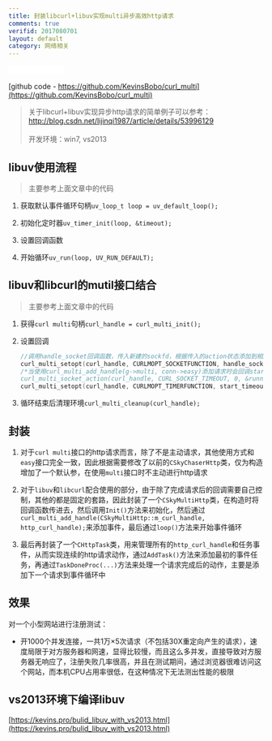 ```yaml
---
title: 封装libcurl+libuv实现multi异步高效http请求
comments: true
verifid: 2017080701
layout: default
category: 网络相关
---
```


<iframe src="//ghbtns.com/github-btn.html?user=KevinsBobo&repo=curl_multi&type=watch&count=true" allowtransparency="true" frameborder="0" scrolling="0" width="110" height="20"></iframe>

[github code - https://github.com/KevinsBobo/curl_multi](https://github.com/KevinsBobo/curl_multi)

> 关于libcurl+libuv实现异步http请求的简单例子可以参考：http://blog.csdn.net/lijinqi1987/article/details/53996129<br><br>开发环境：win7, vs2013


## libuv使用流程

> 主要参考上面文章中的代码

1. 获取默认事件循环句柄`uv_loop_t loop = uv_default_loop();`

2. 初始化定时器`uv_timer_init(loop, &timeout);`

3. 设置回调函数

4. 开始循环`uv_run(loop, UV_RUN_DEFAULT);`

## libuv和libcurl的mutil接口结合

> 主要参考上面文章中的代码

1. 获得`curl multi`句柄`curl_handle = curl_multi_init();`

2. 设置回调

    ```cpp
    //调用handle_socket回调函数，传入新建的sockfd，根据传入的action状态添加到相应的事件管理器，如封装epoll的libev或libevent。 
    curl_multi_setopt(curl_handle, CURLMOPT_SOCKETFUNCTION, handle_socket); 
    /*当使用curl_multi_add_handle(g->multi, conn->easy)添加请求时会回调start_timeout，然后调用
    curl_multi_socket_action(curl_handle, CURL_SOCKET_TIMEOUT, 0, &running_handles)初始化请求并得到一个socket(fd)*/ 
    curl_multi_setopt(curl_handle, CURLMOPT_TIMERFUNCTION, start_timeout); 
    ```

3. 循环结束后清理环境`curl_multi_cleanup(curl_handle);`


## 封装

1. 对于`curl multi`接口的http请求而言，除了不是主动请求，其他使用方式和`easy`接口完全一致，因此根据需要修改了以前的`CSkyChaserHttp`类，仅为构造增加了一个默认参，在使用`multi`接口时不主动进行http请求

2. 对于`libuv`和`libcurl`配合使用的部分，由于除了完成请求后的回调需要自己控制，其他的都是固定的套路，因此封装了一个`CSkyMultiHttp`类，在构造时将回调函数传进去，然后调用`Init()`方法来初始化，然后通过`curl_multi_add_handle(CSkyMultiHttp::m_curl_handle, http_curl_handle);`来添加事件，最后通过`loop()`方法来开始事件循环

3. 最后再封装了一个`CHttpTask`类，用来管理所有的`http_curl_handle`和任务事件，从而实现连续的http请求动作，通过`AddTask()`方法来添加最初的事件任务，再通过`TaskDoneProc(...)`方法来处理一个请求完成后的动作，主要是添加下一个请求到事件循环中

## 效果

对一个小型网站进行注册测试：

- 开1000个并发连接，一共1万×5次请求（不包括30X重定向产生的请求），速度局限于对方服务器和网速，显得比较慢，而且这么多并发，直接导致对方服务器无响应了，注册失败几率很高，并且在测试期间，通过浏览器很难访问这个网站，而本机CPU占用率很低，在这种情况下无法测出性能的极限

## vs2013环境下编译libuv

[https://kevins.pro/bulid_libuv_with_vs2013.html](https://kevins.pro/bulid_libuv_with_vs2013.html)